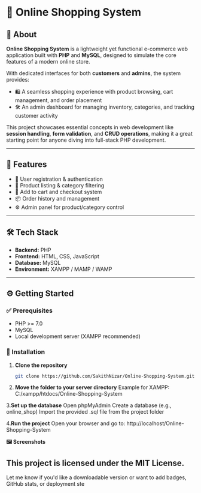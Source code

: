 # 🛒 Online Shopping System

## 📌 About

**Online Shopping System** is a lightweight yet functional e-commerce web application built with **PHP** and **MySQL**, designed to simulate the core features of a modern online store.

With dedicated interfaces for both **customers** and **admins**, the system provides:
- 🛍️ A seamless shopping experience with product browsing, cart management, and order placement  
- 🛠️ An admin dashboard for managing inventory, categories, and tracking customer activity  

This project showcases essential concepts in web development like **session handling**, **form validation**, and **CRUD operations**, making it a great starting point for anyone diving into full-stack PHP development.

---

## 🚀 Features

- 🔐 User registration & authentication
- 🧾 Product listing & category filtering
- 🛒 Add to cart and checkout system
- 📦 Order history and management
- ⚙️ Admin panel for product/category control

---

## 🛠️ Tech Stack

- **Backend:** PHP  
- **Frontend:** HTML, CSS, JavaScript  
- **Database:** MySQL  
- **Environment:** XAMPP / MAMP / WAMP

---

## ⚙️ Getting Started

### ✅ Prerequisites

- PHP >= 7.0  
- MySQL  
- Local development server (XAMPP recommended)

### 🧩 Installation

1. **Clone the repository**
   ```bash
   git clone https://github.com/SakithNizar/Online-Shopping-System.git

2. **Move the folder to your server directory**
Example for XAMPP:
C:/xampp/htdocs/Online-Shopping-System

3.**Set up the database**
Open phpMyAdmin
Create a database (e.g., online_shop)
Import the provided .sql file from the project folder

4.**Run the project**
Open your browser and go to:
http://localhost/Online-Shopping-System

**🖼️ Screenshots**

This project is licensed under the MIT License.
---
Let me know if you'd like a downloadable version or want to add badges, GitHub stats, or deployment ste
